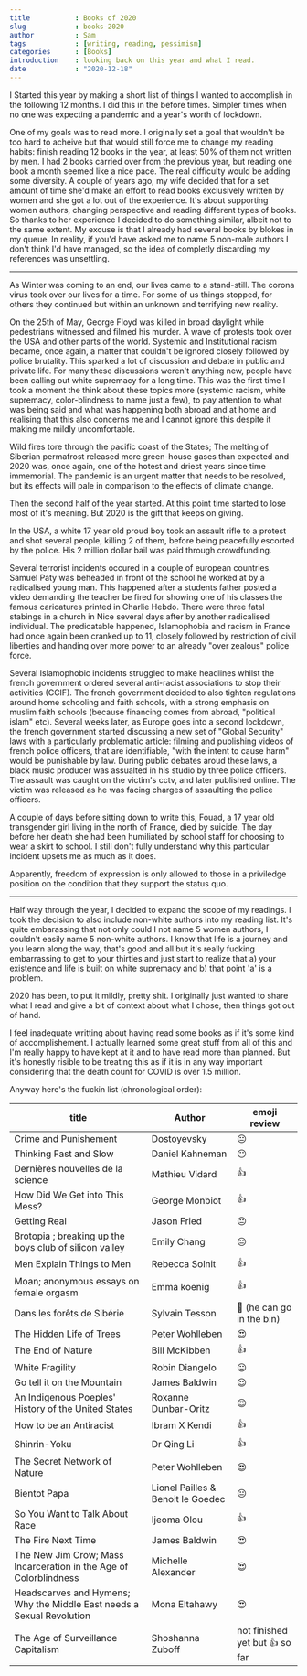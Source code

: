 ```yaml
---
title           : Books of 2020
slug            : books-2020
author          : Sam
tags            : [writing, reading, pessimism]
categories      : [Books]
introduction    : looking back on this year and what I read.
date            : "2020-12-18"
---
```

I Started this year by making a short list of things I wanted to accomplish in the following 12 months. I did this in the before times. Simpler times when no one was expecting a pandemic and a year's worth of lockdown. 

One of my goals was to read more. I originally set a goal that wouldn't be too hard to acheive but that would still force me to change my reading habits: finish reading 12 books in the year, at least 50% of them not written by men. I had 2 books carried over from the previous year, but reading one book a month seemed like a nice pace. The real difficulty would be adding some diversity. A couple of years ago, my wife decided that for a set amount of time she'd make an effort to read books exclusively written by women and she got a lot out of the experience. It's about supporting women authors, changing perspective and reading different types of books. So thanks to her experience I decided to do something similar, albeit not to the same extent. My excuse is that I already had several books by blokes in my queue. In reality, if you'd have asked me to name 5 non-male authors I don't think I'd have managed, so the idea of completly discarding my references was unsettling.

---

As Winter was coming to an end, our lives came to a stand-still. The corona virus took over our lives for a time. For some of us things stopped, for others they continued but within an unknown and terrifying new reality.

On the 25th of May, George Floyd was killed in broad daylight while pedestrians witnessed and filmed his murder. A wave of protests took over the USA and other parts of the world. Systemic and Institutional racism became, once again, a matter that couldn't be ignored closely followed by police brutality. This sparked a lot of discussion and debate in public and private life. For many these discussions weren't anything new, people have been calling out white supremacy for a long time. This was the first time I took a moment the think about these topics more (systemic racism, white supremacy, color-blindness to name just a few), to pay attention to what was being said and what was happening both abroad and at home and realising that this also concerns me and I cannot ignore this despite it making me mildly uncomfortable.

Wild fires tore through the pacific coast of the States; The melting of Siberian permafrost released more green-house gases than expected and 2020 was, once again, one of the hotest and driest years since time immemorial. The pandemic is an urgent matter that needs to be resolved, but its effects will pale in comparison to the effects of climate change.

Then the second half of the year started. At this point time started to lose most of it's meaning. But 2020 is the gift that keeps on giving.

In the USA, a white 17 year old proud boy took an assault rifle to a protest and shot several people, killing 2 of them, before being peacefully escorted by the police. His 2 million dollar bail was paid through crowdfunding.

Several terrorist incidents occured in a couple of european countries. Samuel Paty was beheaded in front of the school he worked at by a radicalised young man. This happened after a students father posted a video demanding the teacher be fired for showing one of his classes the famous caricatures printed in Charlie Hebdo. There were three fatal stabings in a church in Nice several days after by another radicalised individual. The predicatable happened, Islamophobia and racism in France had once again been cranked up to 11, closely followed by restriction of civil liberties and handing over more power to an already "over zealous" police force.

Several Islamophobic incidents struggled to make headlines whilst the french government ordered several anti-racist associations to stop their activities (CCIF). The french government decided to also tighten regulations around home schooling and faith schools, with a strong emphasis on muslim faith schools (because financing comes from abroad, "political islam" etc). Several weeks later, as Europe goes into a second lockdown, the french government started discussing a new set of "Global Security" laws with a particularly problematic article: filming and publishing videos of french police officers, that are identifiable, "with the intent to cause harm" would be punishable by law. During public debates aroud these laws, a black music producer was assualted in his studio by three police officers. The assault was caught on the victim's cctv, and later published online. The victim was released as he was facing charges of assaulting the police officers.  

A couple of days before sitting down to write this, Fouad, a 17 year old transgender girl living in the north of France, died by suicide. The day before her death she had been humiliated by school staff for choosing to wear a skirt to school. I still don't fully understand why this particular incident upsets me as much as it does.

Apparently, freedom of expression is only allowed to those in a priviledge position on the condition that they support the status quo.

---

Half way through the year, I decided to expand the scope of my readings. I took the decision to also include non-white authors into my reading list. It's quite embarassing that not only could I not name 5 women authors, I couldn't easily name 5 non-white authors. I know that life is a journey and you learn along the way, that's good and all but it's really fucking embarrassing to get to your thirties and just start to realize that a) your existence and life is built on white supremacy and b) that point 'a' is a problem.

2020 has been, to put it mildly, pretty shit. I originally just wanted to share what I read and give a bit of context about what I chose, then things got out of hand.

I feel inadequate writting about having read some books as if it's some kind of accomplishement. I actually learned some great stuff from all of this and I'm really happy to have kept at it and to have read more than planned. But it's honestly risible to be treating this as if it is in any way important considering that the death count for COVID is over 1.5 million.

Anyway here's the fuckin list (chronological order):

|title | Author|emoji review|
|---|---|---|
|Crime and Punishement | Dostoyevsky| 😐|
|Thinking Fast and Slow | Daniel Kahneman| 😐|
|Dernières nouvelles de la science | Mathieu Vidard|👍|
|How Did We Get into This Mess? | George Monbiot| 👍|
|Getting Real | Jason Fried| 😐|
|Brotopia ; breaking up the boys club of silicon valley | Emily Chang| 😐|
|Men Explain Things to Men | Rebecca Solnit| 👍|
|Moan; anonymous essays on female orgasm | Emma koenig| 👍|
|Dans les forêts de Sibérie | Sylvain Tesson|🙁 (he can go in the bin)|
|The Hidden Life of Trees | Peter Wohlleben|😍|
|The End of Nature | Bill McKibben| 👍|
|White Fragility | Robin Diangelo| 😐|
|Go tell it on the Mountain | James Baldwin| 😍|
|An Indigenous Poeples' History of the United States | Roxanne Dunbar-Oritz| 😍|
|How to be an Antiracist | Ibram X Kendi| 👍|
|Shinrin-Yoku | Dr Qing Li|👍
|The Secret Network of Nature | Peter Wohlleben |😍|
|Bientot Papa | Lionel Pailles & Benoit le Goedec| 😐|
|So You Want to Talk About Race | Ijeoma Olou| 👍|
|The Fire Next Time | James Baldwin| 😍|
|The New Jim Crow; Mass Incarceration in the Age of Colorblindness | Michelle Alexander| 😍|
|Headscarves and Hymens; Why the Middle East needs a Sexual Revolution | Mona Eltahawy| 😍|
|The Age of Surveillance Capitalism | Shoshanna Zuboff| not finished yet but 👍 so far |